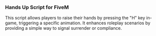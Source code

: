 ### Hands Up Script for FiveM
This script allows players to raise their hands by pressing the "H" key in-game, triggering a specific animation. 
It enhances roleplay scenarios by providing a simple way to signal surrender or compliance.
